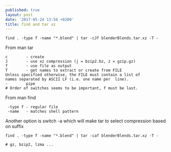 ```yaml
---
published: true
layout: post
date: '2017-05-24 13:56 +0200'
title: find and tar xz
---
```

    find . -type f -name "*.blend" | tar -cJf blenderBlends.tar.xz -T -
    
From man tar

    c        - create
    J        - use xz compression (j = bzip2.bz, z = gzip.gz)
    f        - use file as output
    T        - get names to extract or create from FILE
    Unless specified otherwise, the FILE must contain a list of 
    names separated by ASCII LF (i.e. one name per  line).
    -        pipe
    # Order of switches seems to be important, f must be last.
    
From man find

     -type f - regular file
     -name   - matches shell pattern
     
Another option is switch -a which will make tar to select compression based on suffix

    find . -type f -name "*.blend" | tar -caf blenderBlends.tar.xz -T -
    
    # gz, bzip2, lzma ...

    
